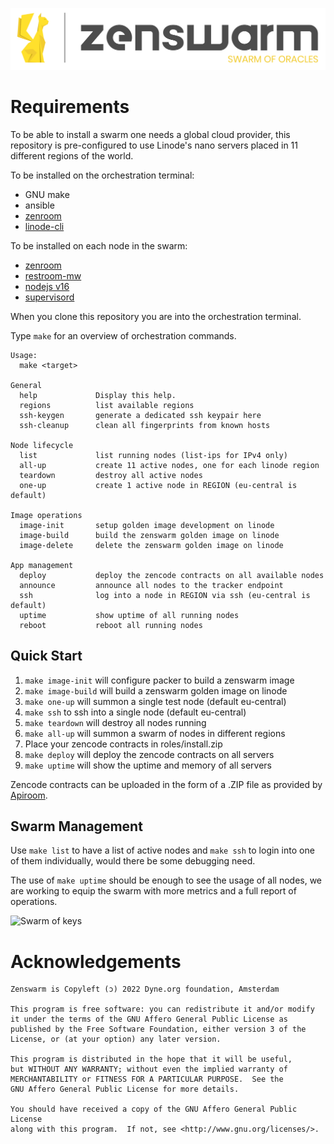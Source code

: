 ![Zenswarm](docs/zenswarm.svg)


# Requirements

To be able to install a swarm one needs a global cloud provider, this
repository is pre-configured to use Linode's nano servers placed in 11
different regions of the world.

To be installed on the orchestration terminal:

- GNU make
- ansible
- [zenroom](zenroom.org)
- [linode-cli](https://www.linode.com/products/cli/)

To be installed on each node in the swarm:

- [zenroom](zenroom.org)
- [restroom-mw](https://github.com/dyne/restroom-mw)
- [nodejs v16](https://nodejs.org)
- [supervisord](http://supervisord.org/)


When you clone this repository you are into the orchestration terminal.

Type `make` for an overview of orchestration commands.

```
Usage:
  make <target>

General
  help             Display this help.
  regions          list available regions
  ssh-keygen       generate a dedicated ssh keypair here
  ssh-cleanup      clean all fingerprints from known hosts

Node lifecycle
  list             list running nodes (list-ips for IPv4 only)
  all-up           create 11 active nodes, one for each linode region
  teardown         destroy all active nodes
  one-up           create 1 active node in REGION (eu-central is default)

Image operations
  image-init       setup golden image development on linode
  image-build      build the zenswarm golden image on linode
  image-delete     delete the zenswarm golden image on linode

App management
  deploy           deploy the zencode contracts on all available nodes
  announce         announce all nodes to the tracker endpoint
  ssh              log into a node in REGION via ssh (eu-central is default)
  uptime           show uptime of all running nodes
  reboot           reboot all running nodes
```

## Quick Start

1. `make image-init` will configure packer to build a zenswarm image
2. `make image-build` will build a zenswarm golden image on linode
3. `make one-up` will summon a single test node (default eu-central)
4. `make ssh` to ssh into a single node (default eu-central)
4. `make teardown` will destroy all nodes running
5. `make all-up` will summon a swarm of nodes in different regions
6. Place your zencode contracts in roles/install.zip
7. `make deploy` will deploy the zencode contracts on all servers
8. `make uptime` will show the uptime and memory of all servers

Zencode contracts can be uploaded in the form of a .ZIP file as
provided by [Apiroom](https://apiroom.net).

## Swarm Management

Use `make list` to have a list of active nodes and `make ssh` to
login into one of them individually, would there be some debugging
need.

The use of `make uptime` should be enough to see the usage of all
nodes, we are working to equip the swarm with more metrics and a
full report of operations.

![Swarm of keys](docs/keyswarm.png)

# Acknowledgements

    Zenswarm is Copyleft (ɔ) 2022 Dyne.org foundation, Amsterdam

    This program is free software: you can redistribute it and/or modify
    it under the terms of the GNU Affero General Public License as
    published by the Free Software Foundation, either version 3 of the
    License, or (at your option) any later version.

    This program is distributed in the hope that it will be useful,
    but WITHOUT ANY WARRANTY; without even the implied warranty of
    MERCHANTABILITY or FITNESS FOR A PARTICULAR PURPOSE.  See the
    GNU Affero General Public License for more details.

    You should have received a copy of the GNU Affero General Public License
    along with this program.  If not, see <http://www.gnu.org/licenses/>.

